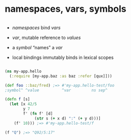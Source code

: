 <div class="slide">

# namespaces, vars, symbols
<div class="gutters-10 row">
<div class="column">

* _namespaces_ bind _vars_
* _var_, mutable reference to _values_
* a _symbol_ “names” a _var_

* local bindings immutably binds in lexical scopes
</div>

<div class="column" style="flex: 3;">

``` clojure
(ns my-app.hello
  (:require [my-app.baz :as baz :refer [qux]]))

(def foo ::baz/fred) ;=> #'my-app.hello-test/foo
;symbol^ ^value          ^var         ns sep^

(defn f [s]
  (let [x 42/5
        y 7
        f' (fn f' [d]
             (str s (+ x d) ":" (+ y d)))]
    (f' 10))) ;=> #'my-app.hello-test/f

(f "Q") ;=> "Q92/5:17"
```

</div>
</div>

</div>
